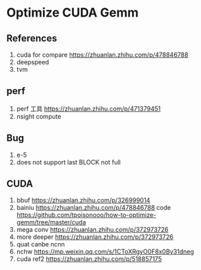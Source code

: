 # Optimize CUDA Gemm

## References
1. cuda for compare https://zhuanlan.zhihu.com/p/478846788
2. deepspeed
3. tvm

## perf
1. perf 工具 https://zhuanlan.zhihu.com/p/471379451
2. nsight compute

## Bug
1. e-5
2. does not support last BLOCK not full

## CUDA
1. bbuf https://zhuanlan.zhihu.com/p/326999014
2. bainiu https://zhuanlan.zhihu.com/p/478846788
code https://github.com/tpoisonooo/how-to-optimize-gemm/tree/master/cuda
3. mega conv https://zhuanlan.zhihu.com/p/372973726
4. more deeper https://zhuanlan.zhihu.com/p/372973726
5. quat canbe ncnn
6. nchw https://mp.weixin.qq.com/s/1CToXRgyO0F8x0By31dneg
7. cuda ref2 https://zhuanlan.zhihu.com/p/518857175
